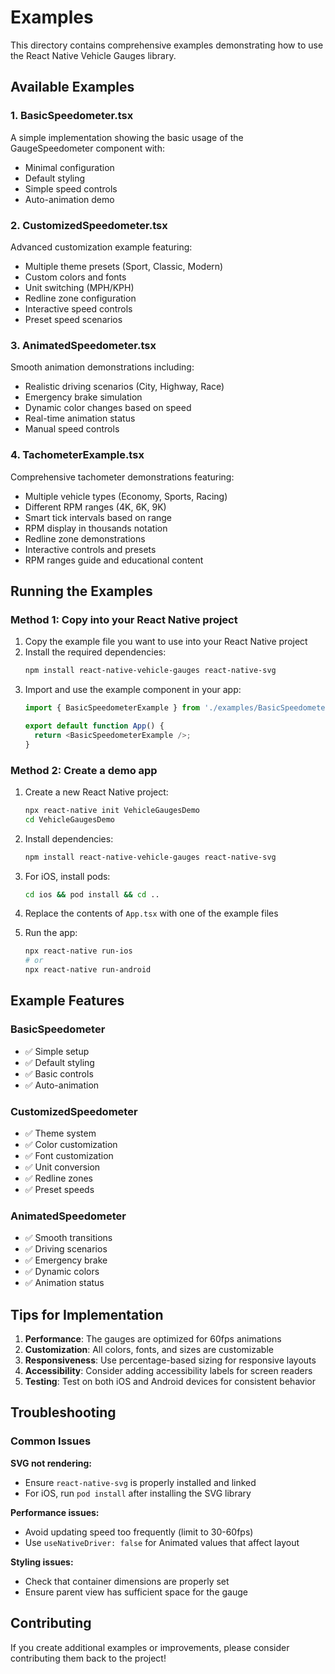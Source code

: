 # Examples

This directory contains comprehensive examples demonstrating how to use the React Native Vehicle Gauges library.

## Available Examples

### 1. BasicSpeedometer.tsx
A simple implementation showing the basic usage of the GaugeSpeedometer component with:
- Minimal configuration
- Default styling
- Simple speed controls
- Auto-animation demo

### 2. CustomizedSpeedometer.tsx
Advanced customization example featuring:
- Multiple theme presets (Sport, Classic, Modern)
- Custom colors and fonts
- Unit switching (MPH/KPH)
- Redline zone configuration
- Interactive speed controls
- Preset speed scenarios

### 3. AnimatedSpeedometer.tsx
Smooth animation demonstrations including:
- Realistic driving scenarios (City, Highway, Race)
- Emergency brake simulation
- Dynamic color changes based on speed
- Real-time animation status
- Manual speed controls

### 4. TachometerExample.tsx
Comprehensive tachometer demonstrations featuring:
- Multiple vehicle types (Economy, Sports, Racing)
- Different RPM ranges (4K, 6K, 9K)
- Smart tick intervals based on range
- RPM display in thousands notation
- Redline zone demonstrations
- Interactive controls and presets
- RPM ranges guide and educational content

## Running the Examples

### Method 1: Copy into your React Native project

1. Copy the example file you want to use into your React Native project
2. Install the required dependencies:
   ```bash
   npm install react-native-vehicle-gauges react-native-svg
   ```
3. Import and use the example component in your app:
   ```typescript
   import { BasicSpeedometerExample } from './examples/BasicSpeedometer';
   
   export default function App() {
     return <BasicSpeedometerExample />;
   }
   ```

### Method 2: Create a demo app

1. Create a new React Native project:
   ```bash
   npx react-native init VehicleGaugesDemo
   cd VehicleGaugesDemo
   ```

2. Install dependencies:
   ```bash
   npm install react-native-vehicle-gauges react-native-svg
   ```

3. For iOS, install pods:
   ```bash
   cd ios && pod install && cd ..
   ```

4. Replace the contents of `App.tsx` with one of the example files

5. Run the app:
   ```bash
   npx react-native run-ios
   # or
   npx react-native run-android
   ```

## Example Features

### BasicSpeedometer
- ✅ Simple setup
- ✅ Default styling
- ✅ Basic controls
- ✅ Auto-animation

### CustomizedSpeedometer
- ✅ Theme system
- ✅ Color customization
- ✅ Font customization
- ✅ Unit conversion
- ✅ Redline zones
- ✅ Preset speeds

### AnimatedSpeedometer
- ✅ Smooth transitions
- ✅ Driving scenarios
- ✅ Emergency brake
- ✅ Dynamic colors
- ✅ Animation status

## Tips for Implementation

1. **Performance**: The gauges are optimized for 60fps animations
2. **Customization**: All colors, fonts, and sizes are customizable
3. **Responsiveness**: Use percentage-based sizing for responsive layouts
4. **Accessibility**: Consider adding accessibility labels for screen readers
5. **Testing**: Test on both iOS and Android devices for consistent behavior

## Troubleshooting

### Common Issues

**SVG not rendering:**
- Ensure `react-native-svg` is properly installed and linked
- For iOS, run `pod install` after installing the SVG library

**Performance issues:**
- Avoid updating speed too frequently (limit to 30-60fps)
- Use `useNativeDriver: false` for Animated values that affect layout

**Styling issues:**
- Check that container dimensions are properly set
- Ensure parent view has sufficient space for the gauge

## Contributing

If you create additional examples or improvements, please consider contributing them back to the project!
